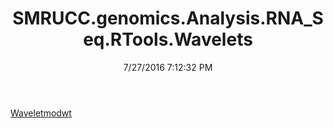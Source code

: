 ﻿---
title: SMRUCC.genomics.Analysis.RNA_Seq.RTools.Wavelets
date: 7/27/2016 7:12:32 PM
---

[Waveletmodwt](T-SMRUCC.genomics.Analysis.RNA_Seq.RTools.Wavelets.Waveletmodwt.html)
